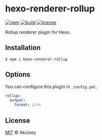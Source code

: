 # hexo-renderer-rollup

[![npm][npm-image]][npm-url]
[![build][build-image]][build-url]
[![license][license-image]][license-url]

Rollup renderer plugin for Hexo.

## Installation

`$ npm i hexo-renderer-rollup`

## Options

You can configure this plugin in `_config.yml`.

```yaml
rollup:
  output:
    format: iife
```

## License

[MIT][license-url] © AkiJoey

[npm-image]: https://img.shields.io/npm/v/hexo-renderer-rollup
[npm-url]: https://www.npmjs.com/package/hexo-renderer-rollup
[build-image]: https://www.travis-ci.org/akijoey/hexo-renderer-rollup.svg?branch=master
[build-url]: https://www.travis-ci.org/akijoey/hexo-renderer-rollup
[license-image]: https://img.shields.io/github/license/akijoey/hexo-renderer-rollup
[license-url]: https://github.com/akijoey/hexo-renderer-rollup/blob/master/LICENSE
